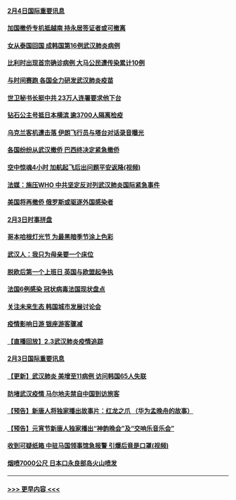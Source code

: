 #### [2月4日国际重要讯息](../pages/prog202/a102768884.md?t=02042011) 
#### [加国撤侨专机抵越南 持永居签证者或可撤离](../pages/prog202/a102768877.md?t=02042011) 
#### [女从泰国回国 成韩国第16例武汉肺炎病例](../pages/prog202/a102768669.md?t=02042011) 
#### [比利时出现首宗确诊病例 大马公民遭传染累计10例](../pages/prog202/a102768824.md?t=02042011) 
#### [与时间赛跑 各国全力研发武汉肺炎疫苗](../pages/prog202/a102768738.md?t=02042011) 
#### [世卫秘书长挺中共 23万人连署要求他下台](../pages/prog202/a102768717.md?t=02042011) 
#### [钻石公主号抵日本横滨 逾3700人隔离检疫](../pages/prog202/a102768714.md?t=02042011) 
#### [乌克兰客机遭击落 伊朗飞行员与塔台对话录音曝光](../pages/prog202/a102768645.md?t=02042011) 
#### [各国纷纷从武汉撤侨 巴西终决定紧急撤侨](../pages/prog202/a102768630.md?t=02042011) 
#### [空中惊魂4小时 加航起飞后出问题平安返降(视频)](../pages/prog202/a102768601.md?t=02042011) 
#### [法媒：施压WHO 中共坚定反对列武汉肺炎国际紧急事件](../pages/prog202/a102768584.md?t=02042011) 
#### [美国将再撤侨 俄罗斯或驱逐外国感染者](../pages/prog202/a102768247.md?t=02042011) 
#### [2月3日时事拼盘](../pages/prog202/a102768402.md?t=02042011) 
#### [哥本哈根灯光节 为最黑暗季节涂上色彩](../pages/prog202/a102768369.md?t=02042011) 
#### [武汉人：我只为母亲要一个床位](../pages/prog202/a102768250.md?t=02042011) 
#### [脱欧后第一个上班日 英国与欧盟起争执](../pages/prog202/a102768252.md?t=02042011) 
#### [法国6例感染 冠状病毒法国现状盘点](../pages/prog202/a102768157.md?t=02042011) 
#### [关注未来生态 韩国城市发展讨论会](../pages/prog202/a102768153.md?t=02042011) 
#### [疫情影响日游 银座游客骤减](../pages/prog202/a102768160.md?t=02042011) 
#### [【直播回放】2.3武汉肺炎疫情追踪](../pages/prog202/a102768128.md?t=02042011) 
#### [2月3日国际重要讯息](../pages/prog202/a102767896.md?t=02042011) 
#### [【更新】武汉肺炎 美增至11病例 访问韩国65人失联](../pages/prog202/a102758911.md?t=02042011) 
#### [防堵武汉疫情 马尔地夫禁自中国到访旅客](../pages/prog202/a102767847.md?t=02042011) 
#### [【预告】新唐人将独家播出故事片：红龙之爪 （华为孟晚舟的故事）](../pages/prog202/a102767728.md?t=02042011) 
#### [【预告】元宵节新唐人独家播出“神韵晚会”及“交响乐音乐会”](../pages/prog202/a102767674.md?t=02042011) 
#### [收到可疑纸箱 中驻马国领事馆急报警 引爆后竟是口罩(视频)](../pages/prog202/a102767695.md?t=02042011) 
#### [烟喷7000公尺 日本口永良部岛火山喷发](../pages/prog202/a102767687.md?t=02042011) 

----
#### [ >>> 更早内容 <<< ](../indexes/prog202-earlier.md)

